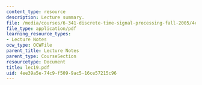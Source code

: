 ```yaml
---
content_type: resource
description: Lecture summary.
file: /media/courses/6-341-discrete-time-signal-processing-fall-2005/4ee39a5e74c9f5099ac516ce57215c96_lec19.pdf
file_type: application/pdf
learning_resource_types:
- Lecture Notes
ocw_type: OCWFile
parent_title: Lecture Notes
parent_type: CourseSection
resourcetype: Document
title: lec19.pdf
uid: 4ee39a5e-74c9-f509-9ac5-16ce57215c96
---
```

